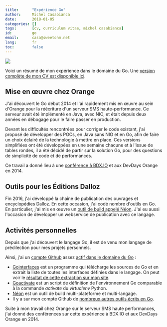 ```yaml
---
title:      "Expérience Go"
author:     Michel Casabianca
date:       2018-01-05
categories: []
tags:       [cv, curriculum vitae, michel casabianca]
id:         go
email:      casa@sweetohm.net
lang:       fr
toc:        false
---
```


![](go.png)

Voici un résumé de mon expérience dans le domaine du Go. Une [version complète de mon CV est disponible ici](http://sweetohm.net/article/michel-casabianca.html).

Mise en œuvre chez Orange
-------------------------

J'ai découvert le Go début 2014 et l'ai rapidement mis en œuvre au sein d'Orange pour la réécriture d'un serveur SMS haute-performance. Ce serveur avait été implémenté en Java, avec NIO, et était depuis deux années en débogage pour le faire passer en production.

Devant les difficultés rencontrées pour corriger le code existant, j'ai proposé de développer des POCs, en Java sans NIO et en Go, afin de faire un choix éclairé de la technologie à mettre en place. Ces versions simplifiées ont été développées en une semaine chacune et à l'issue de tables rondes, il a été décidé de partir sur la solution Go, pour des questions de simplicité de code et de performances.

Ce travail a donné lieu à une [conférence à BDX.IO](http://sweetohm.net/slides/go-retour-experience/) et aux DevDays Orange en 2014.

Outils pour les Éditions Dalloz
-------------------------------

Fin 2016, j'ai développé la chaîne de publication des ouvrages et encyclopédies Dalloz. En cette occasion, j'ai codé nombre d'outils en Go. En particulier, j'ai mis en œuvre un [outil de build appelé Néon](http://github.com/c4s4/neon). J'ai eu aussi l'occasion de développer un webservice de publication avec ce langage.

Activités personnelles
----------------------

Depuis que j'ai découvert le langage Go, il est de venu mon langage de prédilection pour mes projets personnels.

Ainsi, j'ai un [compte Github](http://github.com/c4s4) assez [actif dans le domaine du Go](http://git-awards.com/users/search?login=c4s4) :

- [Gointerfaces](https://github.com/c4s4/gointerfaces) est un programme qui télécharge les sources de Go et en extrait la liste de toutes les interfaces définies dans le langage. On peut voir le [résultat de cette extraction sur mon site](http://sweetohm.net/article/go-interfaces.html).
- [Goactivate](https://github.com/c4s4/goactivate) est un script de définition de l'environnement Go comparable à la commande *activate* du *virtualenv* Python.
- [Néon](https://github.com/c4s4/neon) est un outil de build multi-plateforme et multi-langage.
- Il y a sur mon compte Github de [nombreux autres outils écrits en Go](https://github.com/c4s4?utf8=%E2%9C%93&tab=repositories&q=&type=&language=go).

Suite à mon travail chez Orange sur le serveur SMS haute performances, j'ai donné des conférences sur cette expérience à BDX.IO et aux DevDays Orange en 2014.
